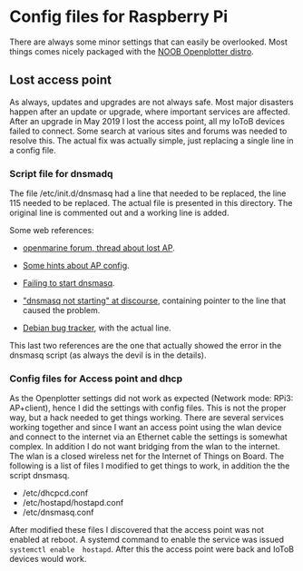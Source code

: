 # Config files for Raspberry Pi 

There are always some minor settings that can easily be overlooked. Most things comes nicely packaged with the [NOOB Openplotter distro](http://www.sailoog.com/blog-categories/openplotter-rpi).

## Lost access point 
As always, updates and upgrades are not always safe. Most major
disasters happen after an update or upgrade, where important services
are affected. After an upgrade in May 2019 I lost the access
point, all my IoToB devices failed to connect. 
Some search at various sites and forums was needed to resolve
this. The actual fix was actually simple, just replacing a single line
in a config file.

### Script file for dnsmadq
The file /etc/init.d/dnsmasq had a line that needed to be replaced, the line 115
needed to be replaced. The actual file is presented in this directory. The original 
line is commented out and a working line is added.

Some web references:

- [openmarine forum, thread about lost AP](http://forum.openmarine.net/showthread.php?tid=1083).

- [Some hints about AP config](https://forums.kali.org/showthread.php?38920-Access-point-configuration-problem-on-RPi3).

- [Failing to start dnsmasq](https://www.raspberrypi.org/forums/viewtopic.php?t=128449).

- ["dnsmasq not starting" at discourse](https://discourse.pi-hole.net/t/dnsmasq-not-starting/10523/13), containing pointer to the line that caused the problem.

- [Debian bug tracker](https://bugs.debian.org/cgi-bin/bugreport.cgi?bug=858506), with the actual line. 

This last two references are the one that actually showed the error in the dnsmasq script (as always the devil is in the details).

### Config files for Access point and dhcp

As the Openplotter settings did not work as expected (Network mode:
RPi3: AP+client), hence I did the settings with config files. This is not the
proper way, but a hack needed to get things working. There are several
services working together and since I want an access point using the
wlan device and connect to the internet via an Ethernet cable the
settings is somewhat complex. In addition I do not want bridging from
the wlan to the internet. The wlan is a closed wireless net for the
Internet of Things on Board. The following is a list of files I
modified to get things to work, in addition the the script dnsmasq.
- /etc/dhcpcd.conf 
- /etc/hostapd/hostapd.conf
- /etc/dnsmasq.conf 

After modified these files I discovered that the access point was not enabled at reboot.
A systemd command to enable the service was issued ```systemctl enable  hostapd```. 
After this the access point were back and IoToB devices would work. 
